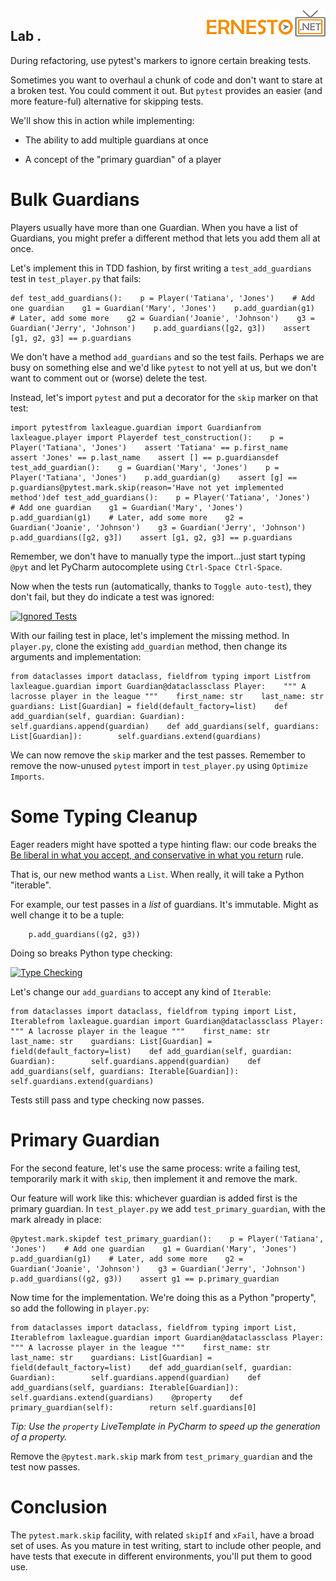 <img align="right" src="../logo.png">


Lab . 
----------------------------

During refactoring, use pytest's markers to ignore certain breaking
tests.


Sometimes you want to overhaul a chunk of code and don't want to stare
at a broken test. You could comment it out. But `pytest` provides an
easier (and more feature-ful) alternative for skipping tests.

We'll show this in action while implementing:

-   The ability to add multiple guardians at once

-   A concept of the "primary guardian" of a player

Bulk Guardians
==============

Players usually have more than one Guardian. When you have a list of
Guardians, you might prefer a different method that lets you add them
all at once.

Let's implement this in TDD fashion, by first writing a
`test_add_guardians` test in `test_player.py` that fails:

``` {.prism-code .language-python .content style="color:#9CDCFE;background-color:#1E1E1E;font-size:large"}
def test_add_guardians():    p = Player('Tatiana', 'Jones')    # Add one guardian    g1 = Guardian('Mary', 'Jones')    p.add_guardian(g1)    # Later, add some more    g2 = Guardian('Joanie', 'Johnson')    g3 = Guardian('Jerry', 'Johnson')    p.add_guardians([g2, g3])    assert [g1, g2, g3] == p.guardians
```

We don't have a method `add_guardians` and so the test fails. Perhaps we
are busy on something else and we'd like `pytest` to not yell at us, but
we don't want to comment out or (worse) delete the test.

Instead, let's import `pytest` and put a decorator for the `skip` marker
on that test:

``` {.prism-code .language-python .content style="color: rgb(156, 220, 254); background-color: rgb(30, 30, 30); font-size: large;"}
import pytestfrom laxleague.guardian import Guardianfrom laxleague.player import Playerdef test_construction():    p = Player('Tatiana', 'Jones')    assert 'Tatiana' == p.first_name    assert 'Jones' == p.last_name    assert [] == p.guardiansdef test_add_guardian():    g = Guardian('Mary', 'Jones')    p = Player('Tatiana', 'Jones')    p.add_guardian(g)    assert [g] == p.guardians@pytest.mark.skip(reason='Have not yet implemented method')def test_add_guardians():    p = Player('Tatiana', 'Jones')    # Add one guardian    g1 = Guardian('Mary', 'Jones')    p.add_guardian(g1)    # Later, add some more    g2 = Guardian('Joanie', 'Johnson')    g3 = Guardian('Jerry', 'Johnson')    p.add_guardians([g2, g3])    assert [g1, g2, g3] == p.guardians
```

Remember, we don't have to manually type the import...just start typing
`@pyt` and let PyCharm autocomplete using `Ctrl-Space Ctrl-Space`.

Now when the tests run (automatically, thanks to `Toggle auto-test`),
they don't fail, but they do indicate a test was ignored:

[![Ignored
Tests](./images/ignored_tests.png "Ignored Tests")](./images/ignored_tests.png)

With our failing test in place, let's implement the missing method. In
`player.py`, clone the existing `add_guardian` method, then change its
arguments and implementation:

``` {.prism-code .language-python .content style="color: rgb(156, 220, 254); background-color: rgb(30, 30, 30); font-size: large;"}
from dataclasses import dataclass, fieldfrom typing import Listfrom laxleague.guardian import Guardian@dataclassclass Player:    """ A lacrosse player in the league """    first_name: str    last_name: str    guardians: List[Guardian] = field(default_factory=list)    def add_guardian(self, guardian: Guardian):        self.guardians.append(guardian)    def add_guardians(self, guardians: List[Guardian]):        self.guardians.extend(guardians)
```

We can now remove the `skip` marker and the test passes. Remember to
remove the now-unused `pytest` import in `test_player.py` using
`Optimize Imports`.

Some Typing Cleanup
===================

Eager readers might have spotted a type hinting flaw: our code breaks
the [Be liberal in what you accept, and conservative in what you
return](https://m.oursky.com/type-hints-better-type-at-python-28de692c3a4b)
rule.

That is, our new method wants a `List`. When really, it will take a
Python "iterable".

For example, our test passes in a *list* of guardians. It's immutable.
Might as well change it to be a tuple:

``` {.prism-code .language- .content style="color: rgb(156, 220, 254); background-color: rgb(30, 30, 30); font-size: large;"}
    p.add_guardians((g2, g3))
```

Doing so breaks Python type checking:

[![Type
Checking](./images/type_checking.png "Type Checking")](https://www.jetbrains.com/pycharm/guide/static/b01c87d0e05f9bceddf2f369c5ad2a68/5bb8b/type_checking.png)

Let's change our `add_guardians` to accept any kind of `Iterable`:

``` {.prism-code .language-python .content style="color: rgb(156, 220, 254); background-color: rgb(30, 30, 30); font-size: large;"}
from dataclasses import dataclass, fieldfrom typing import List, Iterablefrom laxleague.guardian import Guardian@dataclassclass Player:    """ A lacrosse player in the league """    first_name: str    last_name: str    guardians: List[Guardian] = field(default_factory=list)    def add_guardian(self, guardian: Guardian):        self.guardians.append(guardian)    def add_guardians(self, guardians: Iterable[Guardian]):        self.guardians.extend(guardians)
```

Tests still pass and type checking now passes.

Primary Guardian
================

For the second feature, let's use the same process: write a failing
test, temporarily mark it with `skip`, then implement it and remove the
mark.

Our feature will work like this: whichever guardian is added first is
the primary guardian. In `test_player.py` we add
`test_primary_guardian`, with the mark already in place:

``` {.prism-code .language-python .content style="color: rgb(156, 220, 254); background-color: rgb(30, 30, 30); font-size: large;"}
@pytest.mark.skipdef test_primary_guardian():    p = Player('Tatiana', 'Jones')    # Add one guardian    g1 = Guardian('Mary', 'Jones')    p.add_guardian(g1)    # Later, add some more    g2 = Guardian('Joanie', 'Johnson')    g3 = Guardian('Jerry', 'Johnson')    p.add_guardians((g2, g3))    assert g1 == p.primary_guardian
```

Now time for the implementation. We're doing this as a Python
"property", so add the following in `player.py`:

``` {.prism-code .language-python .content style="color: rgb(156, 220, 254); background-color: rgb(30, 30, 30); font-size: large;"}
from dataclasses import dataclass, fieldfrom typing import List, Iterablefrom laxleague.guardian import Guardian@dataclassclass Player:    """ A lacrosse player in the league """    first_name: str    last_name: str    guardians: List[Guardian] = field(default_factory=list)    def add_guardian(self, guardian: Guardian):        self.guardians.append(guardian)    def add_guardians(self, guardians: Iterable[Guardian]):        self.guardians.extend(guardians)    @property    def primary_guardian(self):        return self.guardians[0]
```

*Tip: Use the `property` LiveTemplate in PyCharm to speed up the
generation of a property.*

Remove the `@pytest.mark.skip` mark from `test_primary_guardian` and the
test now passes.

Conclusion
==========

The `pytest.mark.skip` facility, with related `skipIf` and `xFail`, have
a broad set of uses. As you mature in test writing, start to include
other people, and have tests that execute in different environments,
you'll put them to good use.
